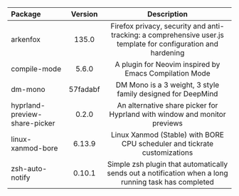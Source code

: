 | Package | Version | Description |
| :- | :-: | :-: |
| arkenfox | 135.0 | Firefox privacy, security and anti-tracking: a comprehensive user.js template for configuration and hardening |
| compile-mode | 5.6.0 | A plugin for Neovim inspired by Emacs Compilation Mode |
| dm-mono | 57fadabf | DM Mono is a 3 weight, 3 style family designed for DeepMind |
| hyprland-preview-share-picker | 0.2.0 | An alternative share picker for Hyprland with window and monitor previews |
| linux-xanmod-bore | 6.13.9 | Linux Xanmod (Stable) with BORE CPU scheduler and tickrate customizations |
| zsh-auto-notify | 0.10.1 | Simple zsh plugin that automatically sends out a notification when a long running task has completed |